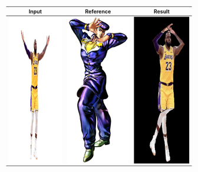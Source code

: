 Input | Reference |  Result
:-------------------------:|:-------------------------:|:-------------------------:
<img src="https://github.com/mifanbing/DeformItV3/blob/main/lbj.png" width="400" height="400"> | <img src="https://github.com/mifanbing/DeformItV3/blob/main/Josuke4.webp" width="400" height="400"> | <img src="https://github.com/mifanbing/DeformItV3/blob/main/output.png" width="400" height="400">
